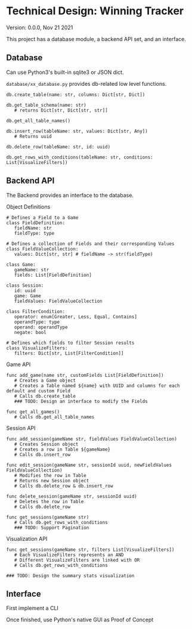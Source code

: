 # Technical Design: Winning Tracker

Version: 0.0.0, Nov 21 2021

This project has a database module, a backend API set, and an interface.

## Database

Can use Python3's built-in sqlite3 or JSON dict.

`database/xx_database.py` provides db-related low level functions.

```
db.create_table(name: str, columns: Dict[str, Dict])

db.get_table_schema(name: str)
   # returns Dict[str, Dict[str, str]]

db.get_all_table_names()

db.insert_row(tableName: str, values: Dict[str, Any])
   # Returns uuid

db.delete_row(tableName: str, id: uuid)

db.get_rows_with_conditions(tableName: str, conditions: List[VisualizeFilters])
```

## Backend API

The Backend provides an interface to the database.

Object Definitions
```
# Defines a Field to a Game
class FieldDefinition:
   fieldName: str
   fieldType: type

# Defines a collection of Fields and their corresponding Values
class FieldValueCollection:
   values: Dict[str, str] # fieldName -> str(fieldType)

class Game:
   gameName: str
   fields: List[FieldDefinition]

class Session:
   id: uuid
   game: Game
   fieldValues: FieldValueCollection

class FilterCondition:
   operator: enum[Greater, Less, Equal, Contains]
   operandType: type
   operand: operandType
   negate: bool

# Defines which fields to filter Session results
class VisualizeFilters:
   filters: Dict[str, List[FilterCondition]]
```

Game API
```
func add_game(name str, customFields List[FieldDefinition])
   # Creates a Game object
   # Creates a Table named ${name} with UUID and columns for each default and custom Field
   # Calls db.create_table
   ### TODO: Design an interface to modify the Fields

func get_all_games()
   # Calls db.get_all_table_names
```

Session API
```
func add_session(gameName str, fieldValues FieldValueCollection)
   # Creates Session object
   # Creates a row in Table ${gameName}
   # Calls db.insert_row

func edit_session(gameName str, sessionId uuid, newFieldValues FieldValueCollection)
   # Modifies the row in Table
   # Returns new Session object
   # Calls db.delete_row & db.insert_row

func delete_session(gameName str, sessionId uuid)
   # Deletes the row in Table
   # Calls db.delete_row

func get_sessions(gameName str)
   # Calls db.get_rows_with_conditions
   ### TODO: Support Pagination
```

Visualization API
```
func get_sessions(gameName str, filters List[VisualizeFilters])
   # Each VisualizeFilters represents an AND
   # Different VisualizeFilters are linked with OR
   # Calls db.get_rows_with_conditions

### TODO: Design the summary stats visualization
```


## Interface
First implement a CLI

Once finished, use Python's native GUI as Proof of Concept
